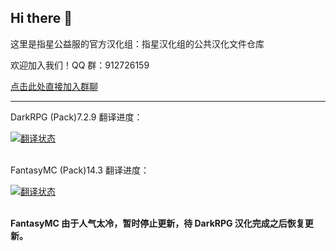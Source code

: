 ## Hi there 👋

这里是指星公益服的官方汉化组：指星汉化组的公共汉化文件仓库

欢迎加入我们！QQ 群：912726159

[点击此处直接加入群聊](http://qm.qq.com/cgi-bin/qm/qr?_wv=1027&k=HdvLgXksYCvO25otpBCsPPbSuD9pHMgA&authKey=i2DQ%2BZXB7gAKpQ%2FI3Y%2F41eHvHoB22NSiwZLr18TSVVs%2FyjZCfX%2FYmo7NX0PokQEm&noverify=0&group_code=912726159)

---

DarkRPG (Pack)7.2.9 翻译进度：

<a href="http://weblate.zhxiwiki.org.cn/engage/darkrpg-pack7-1-6-mc1-20-1/zh_Hans/">
<img src="http://weblate.zhxiwiki.org.cn/widgets/darkrpg-pack7-1-6-mc1-20-1/zh_Hans/svg-badge.svg" alt="翻译状态" />
</a>
<br><br>

FantasyMC (Pack)14.3 翻译进度：

<a href="http://weblate.zhxiwiki.org.cn/engage/fantasy-pack14-3-mc1-19-2/zh_Hans/">
<img src="http://weblate.zhxiwiki.org.cn/widgets/fantasy-pack14-3-mc1-19-2/zh_Hans/en_us/svg-badge.svg" alt="翻译状态" />
</a>
<br><br>

**FantasyMC 由于人气太冷，暂时停止更新，待 DarkRPG 汉化完成之后恢复更新。**
